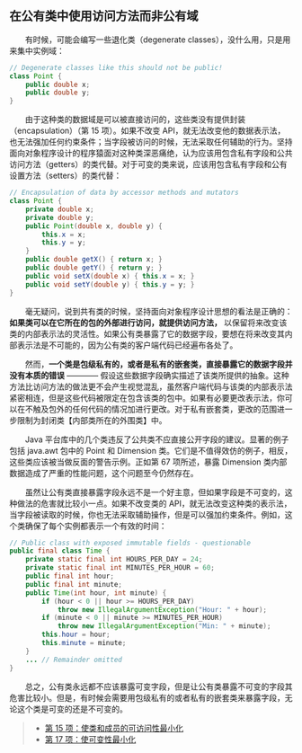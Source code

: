 ## 在公有类中使用访问方法而非公有域

&emsp;&emsp;有时候，可能会编写一些退化类（degenerate classes），没什么用，只是用来集中实例域：

```java
// Degenerate classes like this should not be public!
class Point {
    public double x;
    public double y;
}
```

&emsp;&emsp;由于这种类的数据域是可以被直接访问的，这些类没有提供封装（encapsulation）（第 15 项）。如果不改变 API，就无法改变他的数据表示法，也无法强加任何约束条件；当字段被访问的时候，无法采取任何辅助的行为。坚持面向对象程序设计的程序猿面对这种类深恶痛绝，认为应该用包含私有字段和公共访问方法（getters）的类代替。对于可变的类来说，应该用包含私有字段和公有设置方法（setters）的类代替：

```java
// Encapsulation of data by accessor methods and mutators
class Point {
    private double x;
    private double y;
    public Point(double x, double y) {
        this.x = x;
        this.y = y;
    }
    public double getX() { return x; }
    public double getY() { return y; }
    public void setX(double x) { this.x = x; }
    public void setY(double y) { this.y = y; }
}
```

&emsp;&emsp;毫无疑问，说到共有类的时候，坚持面向对象程序设计思想的看法是正确的：**如果类可以在它所在的包的外部进行访问，就提供访问方法，** 以保留将来改变该类的内部表示法的灵活性。如果公有类暴露了它的数据字段，要想在将来改变其内部表示法是不可能的，因为公有类的客户端代码已经遍布各处了。

&emsp;&emsp;然而，**一个类是包级私有的，或者是私有的嵌套类，直接暴露它的数据字段并没有本质的错误** ———— 假设这些数据字段确实描述了该类所提供的抽象。这种方法比访问方法的做法更不会产生视觉混乱，虽然客户端代码与该类的内部表示法紧密相连，但是这些代码被限定在包含该类的包中。如果有必要更改表示法，你可以在不触及包外的任何代码的情况加进行更改。对于私有嵌套类，更改的范围进一步限制为封闭类【内部类所在的外围类】中。

&emsp;&emsp;Java 平台库中的几个类违反了公共类不应直接公开字段的建议。显著的例子包括 java.awt 包中的 Point 和 Dimension 类。它们是不值得效仿的例子，相反，这些类应该被当做反面的警告示例。正如第 67 项所述，暴露 Dimension 类内部数据造成了严重的性能问题，这个问题至今仍然存在。

&emsp;&emsp;虽然让公有类直接暴露字段永远不是一个好主意，但如果字段是不可变的，这种做法的危害就比较小一点。如果不改变类的 API，就无法改变这种类的表示法，当字段被读取的时候，你也无法采取辅助操作，但是可以强加约束条件。例如，这个类确保了每个实例都表示一个有效的时间：

```java
// Public class with exposed immutable fields - questionable
public final class Time {
    private static final int HOURS_PER_DAY = 24;
    private static final int MINUTES_PER_HOUR = 60;
    public final int hour;
    public final int minute;
    public Time(int hour, int minute) {
        if (hour < 0 || hour >= HOURS_PER_DAY)
            throw new IllegalArgumentException("Hour: " + hour);
        if (minute < 0 || minute >= MINUTES_PER_HOUR)
            throw new IllegalArgumentException("Min: " + minute);
        this.hour = hour;
        this.minute = minute;
    }
    ... // Remainder omitted
}
```

&emsp;&emsp;总之，公有类永远都不应该暴露可变字段，但是让公有类暴露不可变的字段其危害比较小。但是，有时候会需要用包级私有的或者私有的嵌套类来暴露字段，无论这个类是可变的还是不可变的。

> - [第 15 项：使类和成员的可访问性最小化](https://gitee.com/lin-mt/effective-java-third-edition/blob/master/第04章：类和接口/第15项：使类和成员的可访问性最小化.md)
> - [第 17 项：使可变性最小化](https://gitee.com/lin-mt/effective-java-third-edition/blob/master/第04章：类和接口/第17项：使可变性最小化.md)
